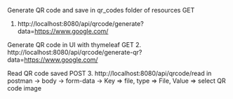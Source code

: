 Generate QR code and save in qr_codes folder of resources
GET
1. http://localhost:8080/api/qrcode/generate?data=https://www.google.com/

Generate QR code in UI with thymeleaf
GET
2. http://localhost:8080/api/qrcode/generate-qr?data=https://www.google.com/

Read QR code saved 
POST
3. http://localhost:8080/api/qrcode/read
in postman -> body -> form-data -> Key => file, type => File, Value => select QR code image
